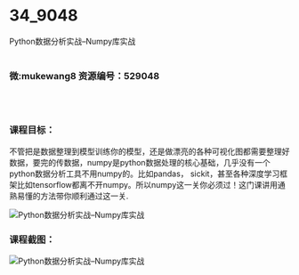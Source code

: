 # 34_9048
Python数据分析实战–Numpy库实战
<br/></br>
<h3>微:mukewang8 资源编号：529048</h3>
<br/></br>
<h3>课程目标：</h3>
<p>不管把是数据整理到模型训练你的模型，还是做漂亮的各种可视化图都需要整理好数据，要完的传数据，numpy是<a title="查看与 python 相关的文章" target="_blank">python</a>数据处理的核心基础，几乎没有一个python数据分析工具不用numpy的。比如pandas， sickit，甚至各种深度学习框架比如tensorflow都离不开numpy。所以numpy这一关你必须过！这门课讲用通熟易懂的方法带你顺利通过这一关.</p>
<p><img src="https://www.ko996.com/wp-content/uploads/img/2019/11/356-86-300x160.jpg" alt="Python数据分析实战–Numpy库实战"></p>
<h3>课程截图：</h3>
<p><img src="https://www.ko996.com/wp-content/uploads/img/2019/11/11111-36.jpg" alt="Python数据分析实战–Numpy库实战"></p>
